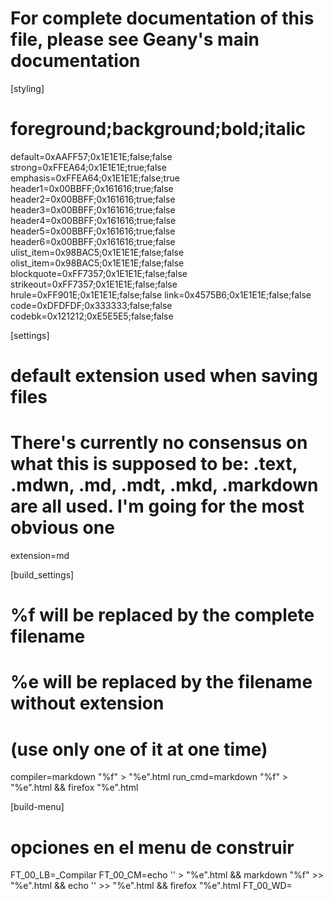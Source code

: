 # For complete documentation of this file, please see Geany's main documentation
[styling]
# foreground;background;bold;italic
default=0xAAFF57;0x1E1E1E;false;false
strong=0xFFEA64;0x1E1E1E;true;false
emphasis=0xFFEA64;0x1E1E1E;false;true
header1=0x00BBFF;0x161616;true;false
header2=0x00BBFF;0x161616;true;false
header3=0x00BBFF;0x161616;true;false
header4=0x00BBFF;0x161616;true;false
header5=0x00BBFF;0x161616;true;false
header6=0x00BBFF;0x161616;true;false
ulist_item=0x98BAC5;0x1E1E1E;false;false
olist_item=0x98BAC5;0x1E1E1E;false;false
blockquote=0xFF7357;0x1E1E1E;false;false
strikeout=0xFF7357;0x1E1E1E;false;false
hrule=0xFF901E;0x1E1E1E;false;false
link=0x4575B6;0x1E1E1E;false;false
code=0xDFDFDF;0x333333;false;false
codebk=0x121212;0xE5E5E5;false;false

[settings]
# default extension used when saving files
# There's currently no consensus on what this is supposed to be: .text, .mdwn, .md, .mdt, .mkd, .markdown are all used. I'm going for the most obvious one
extension=md

[build_settings]
# %f will be replaced by the complete filename
# %e will be replaced by the filename without extension
# (use only one of it at one time)
compiler=markdown "%f" > "%e".html
run_cmd=markdown "%f" > "%e".html && firefox "%e".html

[build-menu]
# opciones en el menu de construir
FT_00_LB=_Compilar
FT_00_CM=echo '<!DOCTYPE html><html lang="en"><head><meta charset="utf-8"></head><body>' > "%e".html && markdown "%f" >> "%e".html && echo '</body></html>' >> "%e".html && firefox "%e".html
FT_00_WD=
